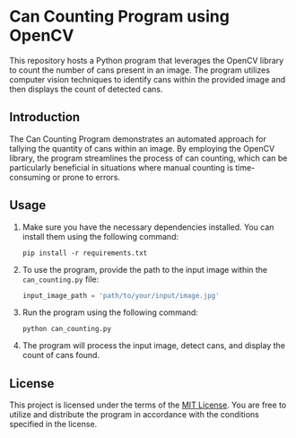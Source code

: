 # Can Counting Program using OpenCV

This repository hosts a Python program that leverages the OpenCV library to count the number of cans present in an image. The program utilizes computer vision techniques to identify cans within the provided image and then displays the count of detected cans.

## Introduction

The Can Counting Program demonstrates an automated approach for tallying the quantity of cans within an image. By employing the OpenCV library, the program streamlines the process of can counting, which can be particularly beneficial in situations where manual counting is time-consuming or prone to errors.

## Usage

1. Make sure you have the necessary dependencies installed. You can install them using the following command:

   ```
   pip install -r requirements.txt
   ```

2. To use the program, provide the path to the input image within the `can_counting.py` file:

   ```python
   input_image_path = 'path/to/your/input/image.jpg'
   ```

3. Run the program using the following command:

   ```
   python can_counting.py
   ```

4. The program will process the input image, detect cans, and display the count of cans found.



## License

This project is licensed under the terms of the [MIT License](LICENSE). You are free to utilize and distribute the program in accordance with the conditions specified in the license.
